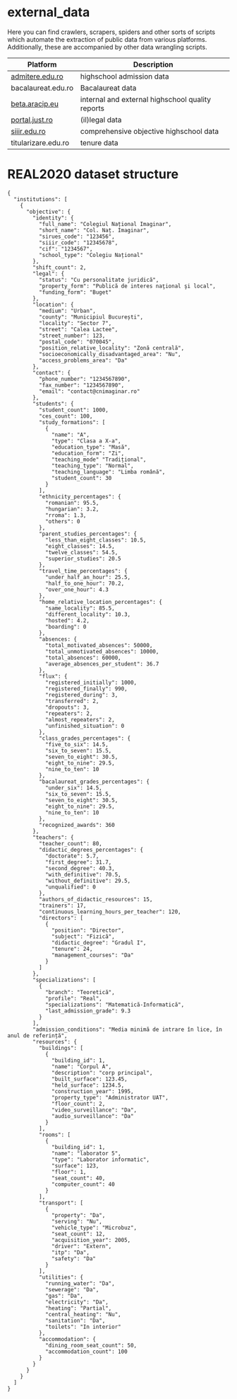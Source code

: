 # external_data

Here you can find crawlers, scrapers, spiders and other sorts of scripts which automate the extraction of public data from various platforms. Additionally, these are accompanied by other data wrangling scripts.

| Platform                                                                                     | Description                                      |
| -------------------------------------------------------------------------------------------- | ------------------------------------------------ |
| [admitere.edu.ro](https://github.com/paubric/real/tree/master/external_data/admitere.edu.ro) | highschool admission data                        |
| bacalaureat.edu.ro                                                                           | Bacalaureat data                                 |
| [beta.aracip.eu](https://github.com/paubric/real/tree/master/external_data/beta.aracip.eu)   | internal and external highschool quality reports |
| [portal.just.ro](https://github.com/paubric/real/tree/master/external_data/portal.just.ro)   | (il)legal data                                   |
| [siiir.edu.ro](https://github.com/paubric/real/tree/master/external_data/siiir.edu.ro)       | comprehensive objective highschool data          |
| titularizare.edu.ro                                                                          | tenure data                                      |

# REAL2020 dataset structure
```
{
  "institutions": [
    {
      "objective": {
        "identity": {
          "full_name": "Colegiul Național Imaginar",
          "short_name": "Col. Naț. Imaginar",
          "sirues_code": "123456",
          "siiir_code": "12345678",
          "cif": "1234567",
          "school_type": "Colegiu Național"
        },
        "shift_count": 2,
        "legal": {
          "status": "Cu personalitate juridică",
          "property_form": "Publică de interes naţional şi local",
          "funding_form": "Buget"
        },
        "location": {
          "medium": "Urban",
          "county": "Municipiul București",
          "locality": "Sector 7",
          "street": "Calea Lactee",
          "street_number": 123,
          "postal_code": "070045",
          "position_relative_locality": "Zonă centrală",
          "socioeconomically_disadvantaged_area": "Nu",
          "access_problems_area": "Da"
        },
        "contact": {
          "phone_number": "1234567890",
          "fax_number": "1234567890",
          "email": "contact@cnimaginar.ro"
        },
        "students": {
          "student_count": 1000,
          "ces_count": 100,
          "study_formations": [
            {
              "name": "A",
              "type": "Clasa a X-a",
              "education_type": "Masă",
              "education_form": "Zi",
              "teaching_mode" "Tradițional",
              "teaching_type": "Normal",
              "teaching_language": "Limba română",
              "student_count": 30
            }
          ],
          "ethnicity_percentages": {
            "romanian": 95.5,
            "hungarian": 3.2,
            "rroma": 1.3,
            "others": 0
          },
          "parent_studies_percentages": {
            "less_than_eight_classes": 10.5,
            "eight_classes": 14.5,
            "twelve_classes": 54.5,
            "superior_studies": 20.5
          },
          "travel_time_percentages": {
            "under_half_an_hour": 25.5,
            "half_to_one_hour": 70.2,
            "over_one_hour": 4.3
          },
          "home_relative_location_percentages": {
            "same_locality": 85.5,
            "different_locality": 10.3,
            "hosted": 4.2,
            "boarding": 0
          },
          "absences: {
            "total_motivated_absences": 50000,
            "total_unmotivated_absences": 10000,
            "total_absences": 60000,
            "average_absences_per_student": 36.7
          },
          "flux": {
            "registered_initially": 1000,
            "registered_finally": 990,
            "registered_during": 3,
            "transferred": 2,
            "dropouts": 3,
            "repeaters": 2,
            "almost_repeaters": 2,
            "unfinished_situation": 0
          },
          "class_grades_percentages": {
            "five_to_six": 14.5,
            "six_to_seven": 15.5,
            "seven_to_eight": 30.5,
            "eight_to_nine": 29.5,
            "nine_to_ten": 10
          },
          "bacalaureat_grades_percentages": {
            "under_six": 14.5,
            "six_to_seven": 15.5,
            "seven_to_eight": 30.5,
            "eight_to_nine": 29.5,
            "nine_to_ten": 10
          },
          "recognized_awards": 360
        },
        "teachers": {
          "teacher_count": 80,
          "didactic_degrees_percentages": {
            "doctorate": 5.7,
            "first_degree": 31.7,
            "second_degree": 40.3,
            "with_definitive": 70.5,
            "without_definitive": 29.5,
            "unqualified": 0
          },
          "authors_of_didactic_resources": 15,
          "trainers": 17,
          "continuous_learning_hours_per_teacher": 120,
          "directors": [
            {
              "position": "Director",
              "subject": "Fizică",
              "didactic_degree": "Gradul I",
              "tenure": 24,
              "management_courses": "Da"
            }
          ]
        },
        "specializations": [
          {
            "branch": "Teoretică",
            "profile": "Real",
            "specializations": "Matematică-Informatică",
            "last_admission_grade": 9.3
          }
        ],
        "admission_conditions": "Media minimă de intrare în lice, în anul de referință",
        "resources": {
          "buildings": [
            {
              "building_id": 1,
              "name": "Corpul A",
              "description": "corp principal",
              "built_surface": 123.45,
              "held_surface": 1234.5,
              "construction_year": 1995,
              "property_type": "Administrator UAT",
              "floor_count": 2,
              "video_surveillance": "Da",
              "audio_surveillance": "Da"
            }
          ],
          "rooms": [
            {
              "building_id": 1,
              "name": "laborator 5",
              "type": "Laborator informatic",
              "surface": 123,
              "floor": 1,
              "seat_count": 40,
              "computer_count": 40
            }
          ],
          "transport": [
            {
              "property": "Da",
              "serving": "Nu",
              "vehicle_type": "Microbuz",
              "seat_count": 12,
              "acquisition_year": 2005,
              "driver": "Extern",
              "itp": "Da",
              "safety": "Da"
            }
          ],
          "utilities": {
            "running_water": "Da",
            "sewerage": "Da",
            "gas": "Da",
            "electricity": "Da",
            "heating": "Partial",
            "central_heating": "Nu",
            "sanitation": "Da",
            "toilets": "In interior"
          },
          "accommodation": {
            "dining_room_seat_count": 50,
            "accommodation_count": 100
          }
        }
      }
    }
  ]
}
```

